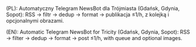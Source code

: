 (PL):
Automatyczny Telegram NewsBot dla Trójmiasta (Gdańsk, Gdynia, Sopot): RSS → filtr → dedup → format → publikacja ≤1/h, z kolejką i opcjonalnymi obrazami.

(EN):
Automatic Telegram NewsBot for Tricity (Gdańsk, Gdynia, Sopot): RSS → filter → dedup → format → post ≤1/h, with queue and optional images.
